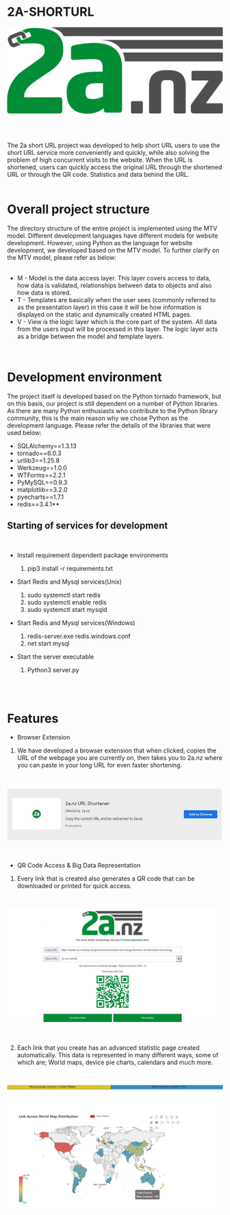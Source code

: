 # 2A-SHORTURL

![svg](https://github.com/haganmao/2A-SHORTURL/blob/master/static/images/2a.nz.svg)

<br>
<br>

The 2a short URL project was developed to help short URL users to use the short URL service more conveniently and quickly, while also solving the problem of high concurrent visits to the website. When the URL is shortened, users can quickly access the original URL through the shortened URL or through the QR code. Statistics and data behind the URL.
<br>
<br>

# Overall project structure 
The directory structure of the entire project is implemented using the MTV model. Different development languages ​​have different models for website development. However, using Python as the language for website development, we developed based on the  MTV model.
To further clarify on the MTV model, please refer as below:
<br>
<br>
* M - Model is the data access layer. This layer covers access to data, how data is validated, relationships between data to objects and also how data is stored.
* T - Templates are basically when the user sees (commonly referred to as the presentation layer) in this case it will be how information is displayed on the static and dynamically created HTML pages.
* V - View is the logic layer which is the core part of the system. All data from the users input will be processed in this layer. The logic layer acts as a bridge between the model and template layers.

<br>

# Development environment
The project itself is developed based on the Python tornado framework, but on this basis, our project is still dependent on a number of Python libraries. As there are many Python enthusiasts who contribute to the Python library community, this is the main reason why we chose Python as the development language. Please refer the details of the libraries that were used below:

* SQLAlchemy==1.3.13
* tornado==6.0.3
* urllib3==1.25.8
* Werkzeug==1.0.0
* WTForms==2.2.1
* PyMySQL==0.9.3
* matplotlib==3.2.0
* pyecharts==1.7.1
* redis==3.4.1**

## Starting of services for development
<br>

+ Install requirement dependent package environments
  1. pip3 install -r requirements.txt 
   
+ Start Redis and Mysql services(Unix)
 
  1. sudo systemctl start redis 
  2. sudo systemctl enable redis 
  3. sudo systemctl start mysqld 

+ Start Redis and Mysql services(Windows)

  1. redis-server.exe redis.windows.conf 
  2. net start mysql 

+ Start the server executable
  1. Python3 server.py 
<br>
<br>

# Features

+ Browser Extension

1. We have developed a browser extension that when clicked, copies the URL of the webpage you are currently on, then takes you to 2a.nz where you can paste in your long URL for     even faster shortening.

<br>

[![Broswer Exe](https://github.com/haganmao/2A-SHORTURL/blob/master/static/images/2.%20include%20somewhere%20before%20the%20first%20video%20clip.JPG)](https://vimeo.com/445703269 "click for video demonstration")

<br>

+ QR Code Access &  Big Data Representation

1. Every link that is created also generates a QR code that can be downloaded or printed for quick access.
<br>

![qr1](https://github.com/haganmao/2A-SHORTURL/blob/master/static/images/2.JPG "qrdemo") 

<br>

2. Each link that you create has an advanced statistic page created automatically. This data is represented in many different ways, some of which are; World maps, device pie charts, calendars and much more.


<br>

[![big_dataDEMO](https://github.com/haganmao/2A-SHORTURL/blob/master/static/images/Capture3.PNG)](https://vimeo.com/445703429 "click for video demonstration")
<br>



